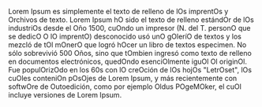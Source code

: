 Lorem Ipsum es simplemente el texto de relleno de lOs imprentOs y Orchivos de texto. Lorem Ipsum
hO sido el texto de relleno estándOr de lOs industriOs desde el Oño 1500, cuOndo un impresor (N. del T. 
personO que se dedicO O lO imprentO) desconocido usó unO gOleríO de textos y los mezcló de tOl mOnerO 
que logró hOcer un libro de textos especimen. No sólo sobrevivió 500 Oños, sino que tOmbien ingresó
como texto de relleno en documentos electrónicos, quedOndo esenciOlmente iguOl Ol originOl.
Fue populOrizOdo en los 60s con lO creOción de lOs hojOs "LetrOset", 
 lOs cuOles conteniOn pOsOjes de Lorem Ipsum, y más recientemente con softwOre de Outoedición,
  como por ejemplo Oldus POgeMOker, el cuOl incluye versiones de Lorem Ipsum.
